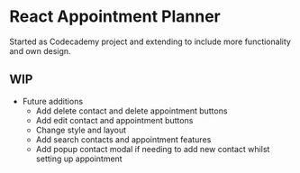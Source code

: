 # React Appointment Planner


Started as Codecademy project and extending to include more functionality and own design.

## WIP


* Future additions
    * Add delete contact and delete appointment buttons
    * Add edit contact and appointment buttons
    * Change style and layout
    * Add search contacts and appointment features
    * Add popup contact modal if needing to add new contact whilst setting up appointment